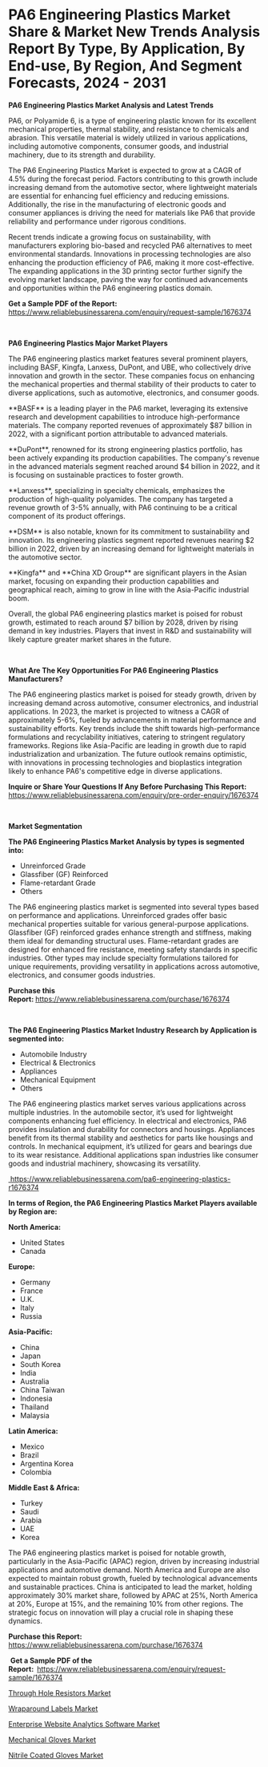 <p><h1>PA6 Engineering Plastics Market Share & Market New Trends Analysis Report By Type, By Application, By End-use, By Region, And Segment Forecasts, 2024 - 2031</h1></p><p><strong>PA6 Engineering Plastics Market Analysis and Latest Trends</strong></p>
<p><p>PA6, or Polyamide 6, is a type of engineering plastic known for its excellent mechanical properties, thermal stability, and resistance to chemicals and abrasion. This versatile material is widely utilized in various applications, including automotive components, consumer goods, and industrial machinery, due to its strength and durability. </p><p>The PA6 Engineering Plastics Market is expected to grow at a CAGR of 4.5% during the forecast period. Factors contributing to this growth include increasing demand from the automotive sector, where lightweight materials are essential for enhancing fuel efficiency and reducing emissions. Additionally, the rise in the manufacturing of electronic goods and consumer appliances is driving the need for materials like PA6 that provide reliability and performance under rigorous conditions.</p><p>Recent trends indicate a growing focus on sustainability, with manufacturers exploring bio-based and recycled PA6 alternatives to meet environmental standards. Innovations in processing technologies are also enhancing the production efficiency of PA6, making it more cost-effective. The expanding applications in the 3D printing sector further signify the evolving market landscape, paving the way for continued advancements and opportunities within the PA6 engineering plastics domain.</p></p>
<p><strong>Get a Sample PDF of the Report:&nbsp;</strong> <a href="https://www.reliablebusinessarena.com/enquiry/request-sample/1676374?utm_campaign=1290&utm_medium=2&utm_source=Github&utm_content=ia&utm_term=30092024&utm_id=pa6-engineering-plastics">https://www.reliablebusinessarena.com/enquiry/request-sample/1676374</a></p>
<p>&nbsp;</p>
<p><strong>PA6 Engineering Plastics Major Market Players</strong></p>
<p><p>The PA6 engineering plastics market features several prominent players, including BASF, Kingfa, Lanxess, DuPont, and UBE, who collectively drive innovation and growth in the sector. These companies focus on enhancing the mechanical properties and thermal stability of their products to cater to diverse applications, such as automotive, electronics, and consumer goods.</p><p>**BASF** is a leading player in the PA6 market, leveraging its extensive research and development capabilities to introduce high-performance materials. The company reported revenues of approximately $87 billion in 2022, with a significant portion attributable to advanced materials. </p><p>**DuPont**, renowned for its strong engineering plastics portfolio, has been actively expanding its production capabilities. The company's revenue in the advanced materials segment reached around $4 billion in 2022, and it is focusing on sustainable practices to foster growth.</p><p>**Lanxess**, specializing in specialty chemicals, emphasizes the production of high-quality polyamides. The company has targeted a revenue growth of 3-5% annually, with PA6 continuing to be a critical component of its product offerings. </p><p>**DSM** is also notable, known for its commitment to sustainability and innovation. Its engineering plastics segment reported revenues nearing $2 billion in 2022, driven by an increasing demand for lightweight materials in the automotive sector.</p><p>**Kingfa** and **China XD Group** are significant players in the Asian market, focusing on expanding their production capabilities and geographical reach, aiming to grow in line with the Asia-Pacific industrial boom.</p><p>Overall, the global PA6 engineering plastics market is poised for robust growth, estimated to reach around $7 billion by 2028, driven by rising demand in key industries. Players that invest in R&D and sustainability will likely capture greater market shares in the future.</p></p>
<p>&nbsp;</p>
<p><strong>What Are The Key Opportunities For PA6 Engineering Plastics Manufacturers?</strong></p>
<p><p>The PA6 engineering plastics market is poised for steady growth, driven by increasing demand across automotive, consumer electronics, and industrial applications. In 2023, the market is projected to witness a CAGR of approximately 5-6%, fueled by advancements in material performance and sustainability efforts. Key trends include the shift towards high-performance formulations and recyclability initiatives, catering to stringent regulatory frameworks. Regions like Asia-Pacific are leading in growth due to rapid industrialization and urbanization. The future outlook remains optimistic, with innovations in processing technologies and bioplastics integration likely to enhance PA6's competitive edge in diverse applications.</p></p>
<p><strong>Inquire or Share Your Questions If Any Before Purchasing This Report:</strong> <a href="https://www.reliablebusinessarena.com/enquiry/pre-order-enquiry/1676374?utm_campaign=1290&utm_medium=2&utm_source=Github&utm_content=ia&utm_term=30092024&utm_id=pa6-engineering-plastics">https://www.reliablebusinessarena.com/enquiry/pre-order-enquiry/1676374</a></p>
<p>&nbsp;</p>
<p><strong>Market Segmentation</strong></p>
<p><strong>The PA6 Engineering Plastics Market Analysis by types is segmented into:</strong></p>
<p><ul><li>Unreinforced Grade</li><li>Glassfiber (GF) Reinforced</li><li>Flame-retardant Grade</li><li>Others</li></ul></p>
<p><p>The PA6 engineering plastics market is segmented into several types based on performance and applications. Unreinforced grades offer basic mechanical properties suitable for various general-purpose applications. Glassfiber (GF) reinforced grades enhance strength and stiffness, making them ideal for demanding structural uses. Flame-retardant grades are designed for enhanced fire resistance, meeting safety standards in specific industries. Other types may include specialty formulations tailored for unique requirements, providing versatility in applications across automotive, electronics, and consumer goods industries.</p></p>
<p><strong>Purchase this Report:&nbsp;</strong><a href="https://www.reliablebusinessarena.com/purchase/1676374?utm_campaign=1290&utm_medium=2&utm_source=Github&utm_content=ia&utm_term=30092024&utm_id=pa6-engineering-plastics">https://www.reliablebusinessarena.com/purchase/1676374</a></p>
<p>&nbsp;</p>
<p><strong>The PA6 Engineering Plastics Market Industry Research by Application is segmented into:</strong></p>
<p><ul><li>Automobile Industry</li><li>Electrical & Electronics</li><li>Appliances</li><li>Mechanical Equipment</li><li>Others</li></ul></p>
<p><p>The PA6 engineering plastics market serves various applications across multiple industries. In the automobile sector, it’s used for lightweight components enhancing fuel efficiency. In electrical and electronics, PA6 provides insulation and durability for connectors and housings. Appliances benefit from its thermal stability and aesthetics for parts like housings and controls. In mechanical equipment, it’s utilized for gears and bearings due to its wear resistance. Additional applications span industries like consumer goods and industrial machinery, showcasing its versatility.</p></p>
<p><a href="https://www.reliablebusinessarena.com/pa6-engineering-plastics-r1676374?utm_campaign=1290&utm_medium=2&utm_source=Github&utm_content=ia&utm_term=30092024&utm_id=pa6-engineering-plastics">&nbsp;https://www.reliablebusinessarena.com/pa6-engineering-plastics-r1676374</a></p>
<p><strong>In terms of Region, the PA6 Engineering Plastics Market Players available by Region are:</strong></p>
<p>
    <p> <strong> North America: </strong>
        <ul>
            <li>United States</li>
            <li>Canada</li>
        </ul>
        </p> 
    <p> <strong> Europe: </strong>
        <ul>
            <li>Germany</li>
            <li>France</li>
            <li>U.K.</li>
            <li>Italy</li>
            <li>Russia</li>
        </ul>
        </p> 
    <p> <strong> Asia-Pacific: </strong>
        <ul>
            <li>China</li>
            <li>Japan</li>
            <li>South Korea</li>
            <li>India</li>
            <li>Australia</li>
            <li>China Taiwan</li>
            <li>Indonesia</li>
            <li>Thailand</li>
            <li>Malaysia</li>
        </ul>
        </p> 
    <p> <strong> Latin America: </strong>
        <ul>
            <li>Mexico</li>
            <li>Brazil</li>
            <li>Argentina Korea</li>
            <li>Colombia</li>
        </ul>
        </p> 
    <p> <strong> Middle East & Africa: </strong>
        <ul>
            <li>Turkey</li>
            <li>Saudi</li>
            <li>Arabia</li>
            <li>UAE</li>
            <li>Korea</li>
        </ul>
    </p>
    </p>
<p><p>The PA6 engineering plastics market is poised for notable growth, particularly in the Asia-Pacific (APAC) region, driven by increasing industrial applications and automotive demand. North America and Europe are also expected to maintain robust growth, fueled by technological advancements and sustainable practices. China is anticipated to lead the market, holding approximately 30% market share, followed by APAC at 25%, North America at 20%, Europe at 15%, and the remaining 10% from other regions. The strategic focus on innovation will play a crucial role in shaping these dynamics.</p></p>
<p><strong>Purchase this Report: </strong><a href="https://www.reliablebusinessarena.com/purchase/1676374?utm_campaign=1290&utm_medium=2&utm_source=Github&utm_content=ia&utm_term=30092024&utm_id=pa6-engineering-plastics">https://www.reliablebusinessarena.com/purchase/1676374</a></p>
<p>&nbsp;<strong>Get a Sample PDF of the Report:&nbsp;&nbsp;</strong><a href="https://www.reliablebusinessarena.com/enquiry/request-sample/1676374?utm_campaign=1290&utm_medium=2&utm_source=Github&utm_content=ia&utm_term=30092024&utm_id=pa6-engineering-plastics">https://www.reliablebusinessarena.com/enquiry/request-sample/1676374</a></p>
<p><strong></strong></p>
<p><p><a href="https://issuu.com/reportprime-2/docs/through-hole-resistors-market-size-_fd0144d7f3f273?utm_campaign=1290&utm_medium=2&utm_source=Github&utm_content=ia&utm_term=30092024&utm_id=pa6-engineering-plastics">Through Hole Resistors Market</a></p><p><a href="https://issuu.com/reportprime-2/docs/wraparound-labels-market-size-2030._c23761c750ae55?utm_campaign=1290&utm_medium=2&utm_source=Github&utm_content=ia&utm_term=30092024&utm_id=pa6-engineering-plastics">Wraparound Labels Market</a></p><p><a href="https://github.com/lylyparadise/Market-Research-Report-List-5/blob/main/enterprise-website-analytics-software-market.md?utm_campaign=1290&utm_medium=2&utm_source=Github&utm_content=ia&utm_term=30092024&utm_id=pa6-engineering-plastics">Enterprise Website Analytics Software Market</a></p><p><a href="https://www.linkedin.com/pulse/driving-factors-behind-mechanical-gloves-market-trends-applications-vughc?utm_campaign=1290&utm_medium=2&utm_source=Github&utm_content=ia&utm_term=30092024&utm_id=pa6-engineering-plastics">Mechanical Gloves Market</a></p><p><a href="https://www.linkedin.com/pulse/in-depth-analysis-global-nitrile-coated-gloves-market-scope-u5cic?utm_campaign=1290&utm_medium=2&utm_source=Github&utm_content=ia&utm_term=30092024&utm_id=pa6-engineering-plastics">Nitrile Coated Gloves Market</a></p></p>